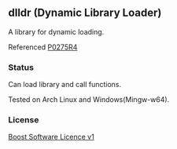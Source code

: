 dlldr (Dynamic Library Loader)
-----
A library for dynamic loading.

Referenced [P0275R4](http://open-std.org/JTC1/SC22/WG21/docs/papers/2018/p0275r4.html)

### Status

Can load library and call functions.

Tested on Arch Linux and Windows(Mingw-w64).

### License

[Boost Software Licence v1](https://www.boost.org/LICENSE_1_0.txt)
